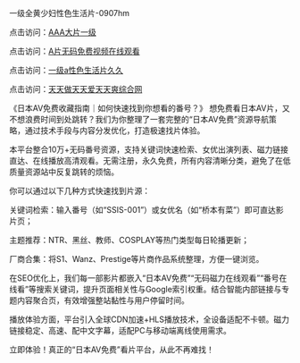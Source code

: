一级全黄少妇性色生活片-0907hm

点击访问：<a href="https://heiliao2dmwwy.pages.dev">AAA大片一级</a>

点击访问：<a href="https://heiliaowt0d7p.pages.dev">A片无码免费视频在线观看</a>

点击访问：<a href="https://heiliaoow5kzm.pages.dev">一级a性色生活片久久</a>

点击访问：<a href="https://heiliaoe8ajia.pages.dev">天天做天天爱天天爽综合网</a>

《日本AV免费收藏指南｜如何快速找到你想看的番号？》
想免费看日本AV片，又不想浪费时间到处跳转？我们为你整理了一套完整的“日本AV免费”资源导航策略，通过技术手段与内容分发优化，打造极速找片体验。

本平台整合10万+无码番号资源，支持关键词快速检索、女优出演列表、磁力链接直达、在线播放高清观看。无需注册，永久免费，所有内容清晰分类，避免了在低质量资源站中反复跳转的烦恼。

你可以通过以下几种方式快速找到片源：

关键词检索：输入番号（如“SSIS-001”）或女优名（如“桥本有菜”）即可直达影片页；

主题推荐：NTR、黑丝、教师、COSPLAY等热门类型每日轮播更新；

厂商合集：将S1、Wanz、Prestige等片商作品系统整理，方便一键浏览。

在SEO优化上，我们每一部影片都嵌入“日本AV免费”“无码磁力在线观看”“番号在线看”等搜索关键词，提升页面相关性与Google索引权重。结合智能内部链接与专题内容聚合页，有效增强整站黏性与用户停留时间。

播放体验方面，平台引入全球CDN加速+HLS播放技术，全设备适配不卡顿。磁力链接稳定、高速、配中文字幕，适配PC与移动端离线使用需求。

立即体验！真正的“日本AV免费”看片平台，从此不再难找！


<span style="display:none;">[Canonical link](https://github.com/aa85402/84032 ）</span>
